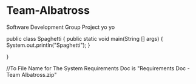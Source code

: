 # Team-Albatross
Software Development Group Project
yo yo


public class Spaghetti
{
  public static void main(String [] args)
  {
    System.out.println("Spaghetti");
  }

}


//To File Name for The System Requirements Doc is "Requirements Doc - Team Albatross.zip"
